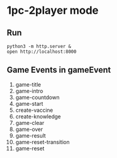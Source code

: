 
1pc-2player mode
=================

## Run

```
python3 -m http.server &
open http://localhost:8000
```

## Game Events in gameEvent

1. game-title
2. game-intro
3. game-countdown
4. game-start
5. create-vaccine
6. create-knowledge
7. game-clear
8. game-over
9. game-result
9. game-reset-transition
0. game-reset
